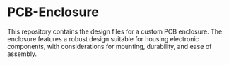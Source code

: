 # PCB-Enclosure
This repository contains the design files for a custom PCB enclosure. The enclosure features a robust design suitable for housing electronic components, with considerations for mounting, durability, and ease of assembly.
